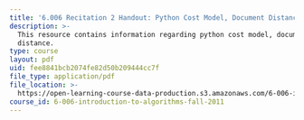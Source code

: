 ```yaml
---
title: '6.006 Recitation 2 Handout: Python Cost Model, Document Distance'
description: >-
  This resource contains information regarding python cost model, document
  distance.
type: course
layout: pdf
uid: fee8841bcb2074fe82d50b209444cc7f
file_type: application/pdf
file_location: >-
  https://open-learning-course-data-production.s3.amazonaws.com/6-006-introduction-to-algorithms-fall-2011/fee8841bcb2074fe82d50b209444cc7f_MIT6_006F11_rec02_handout.pdf
course_id: 6-006-introduction-to-algorithms-fall-2011
---
```


